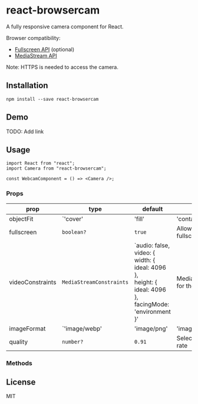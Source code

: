 # react-browsercam

A fully responsive camera component for React.

Browser compatibility:

- [Fullscreen API](https://caniuse.com/?search=fullscreen) (optional)
- [MediaStream API](https://caniuse.com/?search=Mediastream)

Note: HTTPS is needed to access the camera.

## Installation

```shell
npm install --save react-browsercam
```

## Demo

TODO: Add link

## Usage

```TS
import React from "react";
import Camera from "react-browsercam";

const WebcamComponent = () => <Camera />;
```

### Props

| prop | type | default | description |
|------|------|---------|-------|
| objectFit | `'cover' | 'fill' | 'contain' | 'none' | 'scale-down'` | `'cover` | Changes the cropping of the image |
| fullscreen | `boolean?` | `true` | Allows you to disable the fullscreen functionality |
| videoConstraints | `MediaStreamConstraints` | `audio: false, <br>video: { <br>width: { ideal: 4096 }, <br>height: { ideal: 4096 }, <br> facingMode: 'environment }' | MediaStreamConstraints(s) for the video |
| imageFormat | `'image/webp' | 'image/png' | 'image/jpeg'` | `'image/jpeg'` | Choose image type |
| quality | `number?` | `0.91` | Select image compression rate |

### Methods


## License

MIT
